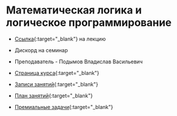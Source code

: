 # Математическая логика и логическое программирование

* [Ссылка](https://us02web.zoom.us/j/88999115276?pwd=WjZ3TGwvZHlNdGN6Rzhyb1BLeUZyUT09){:target="_blank"} на лекцию
* Дискорд на семинар
* Преподаватель - Подымов Владислав Васильевич

* [Страница курса](https://mk.cs.msu.ru/index.php/%D0%9C%D0%B0%D1%82%D0%B5%D0%BC%D0%B0%D1%82%D0%B8%D1%87%D0%B5%D1%81%D0%BA%D0%B0%D1%8F_%D0%BB%D0%BE%D0%B3%D0%B8%D0%BA%D0%B0_(318,_***REMOVED***,_241,_242)){:target="_blank"}
* [Записи занятий](https://m.cs.msu.ru/s/aream6izieSWJfo?path=%2F2022%2F%D0%B7%D0%B0%D0%BF%D0%B8%D1%81%D0%B8%20%D0%BB%D0%B5%D0%BA%D1%86%D0%B8%D0%B9){:target="_blank"}
* [План занятий](https://docs.google.com/spreadsheets/d/12Epc-n8z98VTciop3xFg-8q3ZSlaBvyGlxjbe-5xjQ8/edit?usp=sharing){:target="_blank"}
* [Премиальные задачи](https://docs.google.com/spreadsheets/d/1AwsansGZtYx-m7xwpBfmh6UL11dVHiNAyIsIBMC7bAI/edit?usp=sharing){:target="_blank"}